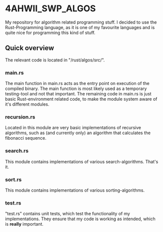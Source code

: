 # 4AHWII_SWP_ALGOS
My repository for algorithm related programming stuff.
I decided to use the Rust-Programming language, as it is one of my favourite languages and is quite nice for programming this kind of stuff.

## Quick overview
The relevant code is located in "/rust/algos/src/".

### main.rs
The main function in main.rs acts as the entry point on execution of the compiled binary.
The main function is most likely used as a temporary testing-tool and not that important.
The remaining code in main.rs is just basic Rust-environment related code, to make the module system aware of it's different modules.

### recursion.rs
Located in this module are very basic implementations of recursive algorithms, such as (and currently only) an algorithm that calculates the fibonacci sequence.

### search.rs
This module contains implementations of various search-algorithms. That's it.

### sort.rs
This module contains implementations of various sorting-algorithms.

### test.rs
"test.rs" contains unit tests, which test the functionality of my implementations. They ensure that my code is working as intended, which is **really** important.
